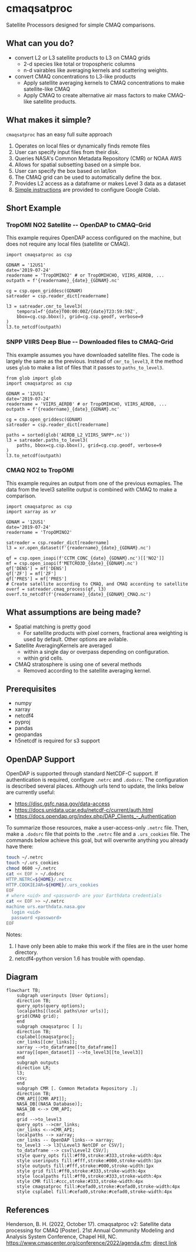 # cmaqsatproc

Satellite Processors designed for simple CMAQ comparisons.

## What can you do?

* convert L2 or L3 satellite products to L3 on CMAQ grids
  * 2-d species like total or tropospheric columns
  * n-d vairables like averaging kernels and scattering weights.
* convert CMAQ concentrations to L3-like products
  * Apply satellite averaging kernels to CMAQ concentrations to make satellite-like CMAQ
  * Apply CMAQ to create alternative air mass factors to make CMAQ-like satellite products.

## What makes it simple?

`cmaqsatproc` has an easy full suite approach

1. Operates on local files or dynamically finds remote files
  1. User can specify input files from their disk.
  2. Queries NASA's Common Metadata Repository (CMR) or NOAA AWS
2. Allows for spatial subsetting based on a simple box.
  1. User can specify the box based on lat/lon
  2. The CMAQ grid can be used to automatically define the box.
3. Provides L2 access as a dataframe or makes Level 3 data as a dataset
4. [Simple instructions](COLABINSTALL.md) are provided to configure Google Colab.

## Short Example

### TropOMI NO2 Satellite -- OpenDAP to CMAQ-Grid

This example requires OpenDAP access configured on the machine, but does not
require any local files (satellite or CMAQ).

```
import cmaqsatproc as csp

GDNAM = '12US1'
date='2019-07-24'
readername = 'TropOMINO2' # or TropOMIHCHO, VIIRS_AERDB, ...
outpath = f'{readername}_{date}_{GDNAM}.nc'

cg = csp.open_griddesc(GDNAM)
satreader = csp.reader_dict[readername]

l3 = satreader.cmr_to_level3(
    temporal=f'{date}T00:00:00Z/{date}T23:59:59Z',
    bbox=cg.csp.bbox(), grid=cg.csp.geodf, verbose=9
)
l3.to_netcdf(outpath)
```

### SNPP VIIRS Deep Blue -- Downloaded files to CMAQ-Grid

This example assumes you have downloaded satellite files. The code is largely
the same as the previous. Instead of `cmr_to_level3`, it the method uses `glob`
to make a list of files that it passes to `paths_to_level3`.

```
from glob import glob
import cmaqsatproc as csp

GDNAM = '12US1'
date='2019-07-24'
readername = 'VIIRS_AERDB' # or TropOMIHCHO, VIIRS_AERDB, ...
outpath = f'{readername}_{date}_{GDNAM}.nc'

cg = csp.open_griddesc(GDNAM)
satreader = csp.reader_dict[readername]

paths = sorted(glob('AERDB_L2_VIIRS_SNPP*.nc'))
l3 = satreader.paths_to_level3(
    paths, bbox=cg.csp.bbox(), grid=cg.csp.geodf, verbose=9
)
l3.to_netcdf(outpath)
```

### CMAQ NO2 to TropOMI

This example requires an output from one of the previous exmaples. The data
from the level3 satellite output is combined with CMAQ to make a comparison.

```
import cmaqsatproc as csp
import xarray as xr

GDNAM = '12US1'
date='2019-07-24'
readername = 'TropOMINO2'

satreader = csp.reader_dict[readername]
l3 = xr.open_dataset(f'{readername}_{date}_{GDNAM}.nc')

qf = csp.open_ioapi(f'CCTM_CONC_{date}_{GDNAM}.nc')[['NO2']]
mf = csp.open_ioapi(f'METCRO3D_{date}_{GDNAM}.nc')
qf['DENS'] = mf['DENS']
qf['ZF'] = mf['ZF']
qf['PRES'] = mf['PRES']
# Create satellite according to CMAQ, and CMAQ according to satellite
overf = satreader.cmaq_process(qf, l3)
overf.to_netcdf(f'{readername}_{date}_{GDNAM}_CMAQ.nc')
```

## What assumptions are being made?

* Spatial matching is pretty good
  * For satellite products with pixel corners, fractional area weighting is used by default. Other options are avilable.
* Satellite AveragingKernels are averaged
  * within a single day or overpass depending on configuration.
  * within grid cells.
* CMAQ stratosphere is using one of several methods
  * Removed according to the satellite averaging kernel.

## Prerequisites

* numpy
* xarray
* netcdf4
* pyproj
* pandas
* geopandas
* h5netcdf is required for s3 support

## OpenDAP Support

OpenDAP is supported through standard NetCDF-C support. If authentication is
required, configure `.netrc` and `.dodsrc`. The configuration is described
several places. Although urls tend to update, the links below are currently useful:

* https://disc.gsfc.nasa.gov/data-access
* https://docs.unidata.ucar.edu/netcdf-c/current/auth.html
* https://docs.opendap.org/index.php/DAP_Clients_-_Authentication

To summarize those resources, make a user-access-only `.netrc` file. Then, make
a `.dodsrc` file that points to the `.netrc` file and a `.urs_cookies` file.
The commands below achieve this goal, but will overwrite anything you already
have there:

```bash
touch ~/.netrc
touch ~/.urs_cookies
chmod 0600 ~/.netrc
cat << EOF > ~/.dodsrc
HTTP.NETRC=${HOME}/.netrc
HTTP.COOKIEJAR=${HOME}/.urs_cookies
EOF
# where <uid> and <password> are your Earthdata credentials
cat << EOF >> ~/.netrc
machine urs.earthdata.nasa.gov
  login <uid>
  password <password>
EOF
```

Notes:
1. I have only been able to make this work if the files are in the user home directory.
2. netcdf4-python version 1.6 has trouble with opendap.


## Diagram

```mermaid
flowchart TB;
    subgraph userinputs [User Options];
    direction TB;
    query_opts(query options);
    localpaths[(local paths\nor urls)];
    grid(CMAQ grid);
    end
    subgraph cmaqsatproc [ ];
    direction TB;
    csplabel[cmaqsatproc];
    cmr_links[[cmr_links]];
    xarray -->to_dataframe[[to_dataframe]]
    xarray[[open_dataset]] -->to_level3[[to_level3]]
    end
    subgraph outputs
    direction LR;
    l3;
    csv;
    end
    subgraph CMR [. Common Metadata Repository .];
    direction TB;
    CMR_API[[CMR API]];
    NASA_DB[(NASA Database)];
    NASA_DB <--> CMR_API;
    end
    grid -->to_level3
    query_opts -->cmr_links;
    cmr_links <-->CMR_API;
    localpaths --> xarray;
    cmr_links -- OpenDAP links--> xarray;
    to_level3 --> l3[\Level3 NetCDF or CSV/];
    to_dataframe --> csv[\Level2 CSV/];
    style query_opts fill:#ff0,stroke:#333,stroke-width:4px
    style userinputs fill:#fff,stroke:#000,stroke-width:1px
    style outputs fill:#fff,stroke:#000,stroke-width:1px
    style grid fill:#ff0,stroke:#333,stroke-width:4px
    style localpaths fill:#ff0,stroke:#333,stroke-width:4px
    style CMR fill:#ccc,stroke:#333,stroke-width:4px
    style cmaqsatproc fill:#cefad0,stroke:#cefad0,stroke-width:4px
    style csplabel fill:#cefad0,stroke:#cefad0,stroke-width:4px
```

## References

Henderson, B. H. (2022, October 17). cmaqsatproc v2: Satellite data processing for CMAQ [Poster]. 21st Annual Community Modeling and Analysis System Conference, Chapel Hill, NC. https://www.cmascenter.org/conference/2022/agenda.cfm; [direct link](https://www.cmascenter.org/conference/2022/slides/Henderson_satellite-data-CMAS2022.pdf)
